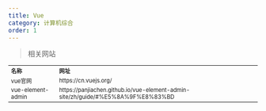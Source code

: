 ```yaml
---
title: Vue
category: 计算机综合
order: 1
---
```


> 相关网站
<table width="1033" style="font-size: 0.8em;">
	<tbody>
		<tr>
			<td>
				<strong>
					名称
				</strong>
			</td>
			<td>
				<strong>
					网址
				</strong>
			</td>
		</tr>
		<tr>
			<td>
				vue官网
			</td>
			<td>
				https://cn.vuejs.org/
			</td>
		</tr>
		<tr>
			<td>
				vue-element-admin
			</td>
			<td>
				https://panjiachen.github.io/vue-element-admin-site/zh/guide/#%E5%8A%9F%E8%83%BD
			</td>
		</tr>
	</tbody>
</table>

